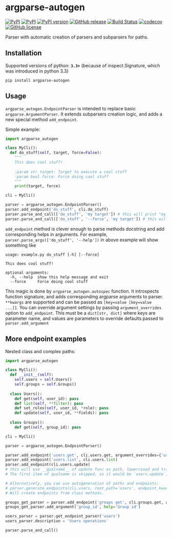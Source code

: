 # argparse-autogen

[![PyPI](https://img.shields.io/pypi/status/argparse-autogen.svg)](https://github.com/sashgorokhov/argparse-autogen) [![PyPI](https://img.shields.io/pypi/pyversions/argparse-autogen.svg)](https://github.com/sashgorokhov/argparse-autogen) [![PyPI version](https://badge.fury.io/py/argparse-autogen.svg)](https://badge.fury.io/py/argparse-autogen) [![GitHub release](https://img.shields.io/github/release/sashgorokhov/argparse-autogen.svg)](https://github.com/sashgorokhov/argparse-autogen) [![Build Status](https://travis-ci.org/sashgorokhov/argparse-autogen.svg?branch=master)](https://travis-ci.org/sashgorokhov/argparse-autogen) [![codecov](https://codecov.io/gh/sashgorokhov/argparse-autogen/branch/master/graph/badge.svg)](https://codecov.io/gh/sashgorokhov/argparse-autogen) [![GitHub license](https://img.shields.io/badge/license-MIT-blue.svg)](https://raw.githubusercontent.com/sashgorokhov/argparse-autogen/master/LICENSE)

Parser with automatic creation of parsers and subparsers for paths.

## Installation

Supported versions of python: **`3.3+`** (because of inspect.Signature, which was introduced in python 3.3)

```shell
pip install argparse-autogen
```

## Usage

`argparse_autogen.EndpointParser` is intended to replace basic `argparse.ArgumentParser`. It extends subparsers creation logic, and adds a new special method `add_endpoint`.

Simple example:
```python
import argparse_autogen

class MyCli():
  def do_stuff(self, target, force=False):
    """
    This does cool stuff!
    
    :param str target: Target to execute a cool stuff
    :param bool force: Force doing cool stuff
    """
    print(target, force)

cli = MyCli()

parser = argparse_autogen.EndpointParser()
parser.add_endpoint('do_stuff', cli.do_stuff)
parser.parse_and_call(['do_stuff', 'my target']) # this will print "my target false"
parser.parse_and_call(['do_stuff', '--force', 'my target']) # this will print "my target true"
```

`add_endpoint` method is clever enough to parse methods docstring and add corresponding helps in arguments. For example, 
`parser.parse_args(['do_stuff', '--help'])` in above example will show something like
```
usage: example.py do_stuff [-h] [--force]

This does cool stuff!

optional arguments:
  -h, --help  show this help message and exit
  --force     Force doing cool stuff
```
This magic is done by `argparse_autogen.autospec` function. It introspects function signature, and adds corresponding argparse arguments to parser. `**kwargs` are supported and can be passed as `[key=value [key=value ...]]`. You can override argument settings by passing `argument_overrides` option to `add_endpoint`. This must be a `dict[str, dict]` where keys are parameter name, and values are parameters to override defaults passed to `parser.add_argument`

## More endpoint examples

Nested class and complex paths:
```python
import argparse_autogen

class MyCli():
  def __init__(self):
    self.users = self.Users()
    self.groups = self.Groups()
  
  class Users():
    def get(self, user_id): pass
    def list(self, **filter): pass
    def set_roles(self, user_id, *role): pass
    def update(self, user_id, **fields): pass
   
  class Groups():
    def get(self, group_id): pass

cli = MyCli()

parser = argparse_autogen.EndpointParser()

parser.add_endpoint('users.get', cli.users.get, argument_overrides={'user_id': {'help': 'Users id'}})
parser.add_endpoint('users.list', cli.users.list)
parser.add_endpoint(cli.users.update) 
# this will use __qualname__ of update func as path, lowercased and trailing and ending underscores removed.
# The first item of qualname is skipped, so it would be `users.update`, not `mycli.users.update`

# Alternatively, you can use autogeneration of paths and endpoints:
# parser.generate_endpoints(cli.users, root_path='users', endpoint_kwargs={'users.get': {'argument_overrides': {'user_id': {'help': 'Users id'}}}})
# Will create endpoints from class methods.

groups_get_parser = parser.add_endpoint('groups get', cli.groups.get, autospec=False)
groups_get_parser.add_argument('group_id', help='Group id')

users_parser = parser.get_endpoint_parser('users')
users_parser.description = 'Users operations'

parser.parse_and_call()
```
